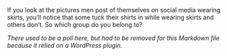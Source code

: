 If you look at the pictures men post of themselves on social media wearing skirts, you’ll notice that some tuck their shirts in while wearing skirts and others don’t. So which group do you belong to?

*There used to be a poll here, but had to be removed for this Markdown file because it relied on a WordPress plugin.*